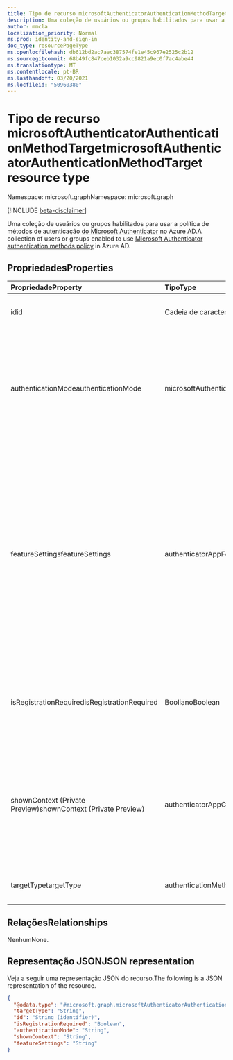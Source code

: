 ```yaml
---
title: Tipo de recurso microsoftAuthenticatorAuthenticationMethodTarget
description: Uma coleção de usuários ou grupos habilitados para usar a política de métodos de autenticação do Microsoft Authenticator.
author: mmcla
localization_priority: Normal
ms.prod: identity-and-sign-in
doc_type: resourcePageType
ms.openlocfilehash: db612bd2ac7aec387574fe1e45c967e2525c2b12
ms.sourcegitcommit: 68b49fc847ceb1032a9cc9821a9ec0f7ac4abe44
ms.translationtype: MT
ms.contentlocale: pt-BR
ms.lasthandoff: 03/20/2021
ms.locfileid: "50960380"
---
```

# <a name="microsoftauthenticatorauthenticationmethodtarget-resource-type"></a><span data-ttu-id="dc556-103">Tipo de recurso microsoftAuthenticatorAuthenticationMethodTarget</span><span class="sxs-lookup"><span data-stu-id="dc556-103">microsoftAuthenticatorAuthenticationMethodTarget resource type</span></span>
<span data-ttu-id="dc556-104">Namespace: microsoft.graph</span><span class="sxs-lookup"><span data-stu-id="dc556-104">Namespace: microsoft.graph</span></span>

[!INCLUDE [beta-disclaimer](../../includes/beta-disclaimer.md)]

<span data-ttu-id="dc556-105">Uma coleção de usuários ou grupos habilitados para usar a política de métodos de autenticação [do Microsoft Authenticator](../resources/microsoftAuthenticatorAuthenticationMethodConfiguration.md) no Azure AD.</span><span class="sxs-lookup"><span data-stu-id="dc556-105">A collection of users or groups enabled to use [Microsoft Authenticator authentication methods policy](../resources/microsoftAuthenticatorAuthenticationMethodConfiguration.md) in Azure AD.</span></span>

## <a name="properties"></a><span data-ttu-id="dc556-106">Propriedades</span><span class="sxs-lookup"><span data-stu-id="dc556-106">Properties</span></span>
|<span data-ttu-id="dc556-107">Propriedade</span><span class="sxs-lookup"><span data-stu-id="dc556-107">Property</span></span>|<span data-ttu-id="dc556-108">Tipo</span><span class="sxs-lookup"><span data-stu-id="dc556-108">Type</span></span>|<span data-ttu-id="dc556-109">Descrição</span><span class="sxs-lookup"><span data-stu-id="dc556-109">Description</span></span>|
|:---|:---|:---|
|<span data-ttu-id="dc556-110">id</span><span class="sxs-lookup"><span data-stu-id="dc556-110">id</span></span>|<span data-ttu-id="dc556-111">Cadeia de caracteres</span><span class="sxs-lookup"><span data-stu-id="dc556-111">String</span></span>|<span data-ttu-id="dc556-112">ID do objeto de um usuário ou grupo do Azure AD.</span><span class="sxs-lookup"><span data-stu-id="dc556-112">Object ID of an Azure AD user or group.</span></span>|
|<span data-ttu-id="dc556-113">authenticationMode</span><span class="sxs-lookup"><span data-stu-id="dc556-113">authenticationMode</span></span>|<span data-ttu-id="dc556-114">microsoftAuthenticatorAuthenticationMode</span><span class="sxs-lookup"><span data-stu-id="dc556-114">microsoftAuthenticatorAuthenticationMode</span></span>|<span data-ttu-id="dc556-115">Determina quais tipos de notificações podem ser usadas para entrar.</span><span class="sxs-lookup"><span data-stu-id="dc556-115">Determines which types of notifications can be used for sign-in.</span></span> <span data-ttu-id="dc556-116">Os valores possíveis são: `any` , ( somente sem `deviceBasedPush` senha), `push` .</span><span class="sxs-lookup"><span data-stu-id="dc556-116">Possible values are: `any`, `deviceBasedPush` (passwordless only), `push`.</span></span>|
|<span data-ttu-id="dc556-117">featureSettings</span><span class="sxs-lookup"><span data-stu-id="dc556-117">featureSettings</span></span>|<span data-ttu-id="dc556-118">authenticatorAppFeatureSettings</span><span class="sxs-lookup"><span data-stu-id="dc556-118">authenticatorAppFeatureSettings</span></span>|<span data-ttu-id="dc556-119">Determina quais configurações adicionais devem ser aplicadas ao Microsoft Authenticator.</span><span class="sxs-lookup"><span data-stu-id="dc556-119">Determines what additional settings should be applied to Microsoft Authenticator.</span></span> <span data-ttu-id="dc556-120">Os valores possíveis são: `null` , `requireNumberMatching` (Requer correspondência de número para notificações MFA.</span><span class="sxs-lookup"><span data-stu-id="dc556-120">Possible values are: `null`, `requireNumberMatching` (Requires number matching for MFA notifications.</span></span> <span data-ttu-id="dc556-121">O valor é ignorado para notificações de login por telefone).</span><span class="sxs-lookup"><span data-stu-id="dc556-121">Value is ignored for phone sign-in notifications).</span></span>|
|<span data-ttu-id="dc556-122">isRegistrationRequired</span><span class="sxs-lookup"><span data-stu-id="dc556-122">isRegistrationRequired</span></span>|<span data-ttu-id="dc556-123">Booliano</span><span class="sxs-lookup"><span data-stu-id="dc556-123">Boolean</span></span>|<span data-ttu-id="dc556-124">Determina se o usuário é imposto a registrar o método de autenticação.</span><span class="sxs-lookup"><span data-stu-id="dc556-124">Determines whether the user is enforced to register the authentication method.</span></span> <span data-ttu-id="dc556-125">*Não há suporte para*.</span><span class="sxs-lookup"><span data-stu-id="dc556-125">*Not supported*.</span></span> |
|<span data-ttu-id="dc556-126">shownContext (Private Preview)</span><span class="sxs-lookup"><span data-stu-id="dc556-126">shownContext (Private Preview)</span></span>|<span data-ttu-id="dc556-127">authenticatorAppContextType</span><span class="sxs-lookup"><span data-stu-id="dc556-127">authenticatorAppContextType</span></span>|<span data-ttu-id="dc556-128">Determina quais tipos de contexto sobre a assinatura devem ser mostrados ao usuário no corpo da notificação.</span><span class="sxs-lookup"><span data-stu-id="dc556-128">Determines what types of context about the sign-in should be shown to the user in the body of the notification.</span></span> <span data-ttu-id="dc556-129">Os valores possíveis são: `location` e `app`.</span><span class="sxs-lookup"><span data-stu-id="dc556-129">Possible values are: `location`, `app`.</span></span>|
|<span data-ttu-id="dc556-130">targetType</span><span class="sxs-lookup"><span data-stu-id="dc556-130">targetType</span></span>|<span data-ttu-id="dc556-131">authenticationMethodTargetType</span><span class="sxs-lookup"><span data-stu-id="dc556-131">authenticationMethodTargetType</span></span>| <span data-ttu-id="dc556-132">Os valores possíveis são: `null`, `user`, `group`.</span><span class="sxs-lookup"><span data-stu-id="dc556-132">Possible values are: `null`, `user`, `group`.</span></span>|

## <a name="relationships"></a><span data-ttu-id="dc556-133">Relações</span><span class="sxs-lookup"><span data-stu-id="dc556-133">Relationships</span></span>
<span data-ttu-id="dc556-134">Nenhum</span><span class="sxs-lookup"><span data-stu-id="dc556-134">None.</span></span>

## <a name="json-representation"></a><span data-ttu-id="dc556-135">Representação JSON</span><span class="sxs-lookup"><span data-stu-id="dc556-135">JSON representation</span></span>
<span data-ttu-id="dc556-136">Veja a seguir uma representação JSON do recurso.</span><span class="sxs-lookup"><span data-stu-id="dc556-136">The following is a JSON representation of the resource.</span></span>
<!-- {
  "blockType": "resource",
  "keyProperty": "id",
  "@odata.type": "microsoft.graph.microsoftAuthenticatorAuthenticationMethodTarget",
  "baseType": "microsoft.graph.authenticationMethodTarget",
  "openType": false
}
-->
``` json
{
  "@odata.type": "#microsoft.graph.microsoftAuthenticatorAuthenticationMethodTarget",
  "targetType": "String",
  "id": "String (identifier)",
  "isRegistrationRequired": "Boolean",
  "authenticationMode": "String",
  "shownContext": "String",
  "featureSettings": "String"
}

```
